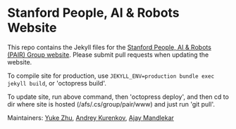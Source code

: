 # Stanford People, AI & Robots Website

This repo contains the Jekyll files for the [Stanford People, AI & Robots (PAIR) Group website](https://pair.stanford.edu). Please submit pull requests when updating the website.

To compile site for production, use `JEKYLL_ENV=production bundle exec jekyll build`, or 'octopress build'.

To update site, run above command, then 'octopress deploy', and then cd to dir where site is hosted (/afs/.cs/group/pair/www) and just run 'git pull'.

Maintainers: [Yuke Zhu](https://web.stanford.edu/~yukez/), [Andrey Kurenkov](http://www.andreykurenkov.com/), [Ajay Mandlekar](http://web.stanford.edu/~amandlek/)
